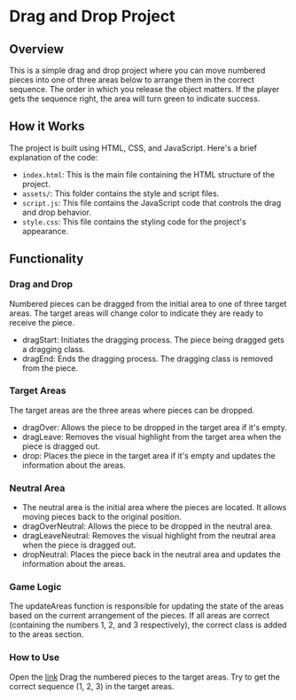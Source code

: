 # Drag and Drop Project
## Overview
This is a simple drag and drop project where you can move numbered pieces into one of three areas below to arrange them in the correct sequence. 
The order in which you release the object matters. If the player gets the sequence right, the area will turn green to indicate success.

## How it Works
The project is built using HTML, CSS, and JavaScript. Here's a brief explanation of the code:

- `index.html`: This is the main file containing the HTML structure of the project.
- `assets/`: This folder contains the style and script files.
- `script.js`: This file contains the JavaScript code that controls the drag and drop behavior.
- `style.css`: This file contains the styling code for the project's appearance.

## Functionality
### Drag and Drop
Numbered pieces can be dragged from the initial area to one of three target areas. The target areas will change color to indicate they are ready to receive the piece.

- dragStart: Initiates the dragging process. The piece being dragged gets a dragging class.
- dragEnd: Ends the dragging process. The dragging class is removed from the piece.

### Target Areas
The target areas are the three areas where pieces can be dropped.

- dragOver: Allows the piece to be dropped in the target area if it's empty.
- dragLeave: Removes the visual highlight from the target area when the piece is dragged out.
- drop: Places the piece in the target area if it's empty and updates the information about the areas.

### Neutral Area
- The neutral area is the initial area where the pieces are located. It allows moving pieces back to the original position.
- dragOverNeutral: Allows the piece to be dropped in the neutral area.
- dragLeaveNeutral: Removes the visual highlight from the neutral area when the piece is dragged out.
- dropNeutral: Places the piece back in the neutral area and updates the information about the areas.

### Game Logic
The updateAreas function is responsible for updating the state of the areas based on the current arrangement of the pieces. If all areas are correct (containing the numbers 1, 2, and 3 respectively), the correct class is added to the areas section.

### How to Use
Open the [link]()
Drag the numbered pieces to the target areas.
Try to get the correct sequence (1, 2, 3) in the target areas.
